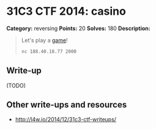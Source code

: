 # 31C3 CTF 2014: casino

**Category:** reversing
**Points:** 20
**Solves:** 180
**Description:**

> Let's play a [game](casino.ey)!
>
> ```bash
> nc 188.40.18.77 2000
> ```

## Write-up

(TODO)

## Other write-ups and resources

* <http://l4w.io/2014/12/31c3-ctf-writeups/>
